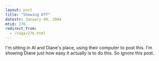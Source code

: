 ```yaml
---
layout: post
title: "Showing Off"
datestr: January 09, 2004
mtid: 276
redirect_from:
  - /saga/276.html
---
```


I'm sitting in Al and Diane's place, using their computer to post this. I'm showing Diane just how easy it actually is to do this. So ignore this post.

